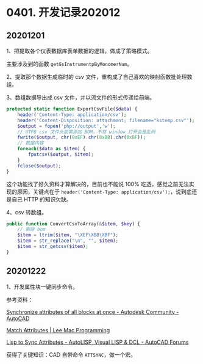# 0401. 开发记录202012

## 20201201

1、把提取各个仪表数据库表单数据的逻辑，做成了策略模式。

主要涉及到的函数 `getGsInstrumentpByMonomerNum`。

2、提取那个数据生成临时的 csv 文件，重构成了自己喜欢的映射函数批处理数组。

3、数组数据导出成 csv 文件，并以流文件的形式传递给前端。

```php
protected static function ExportCsvFile($data) {
    header('Content-Type: application/csv');
    header('Content-Disposition: attachment; filename="kstemp.csv"');
    $output = fopen('php://output','w');
    // UTF8 csv 文件头前需添加 BOM，不然 window 打开会是乱码
    fwrite($output, chr(0xEF).chr(0xBB).chr(0xBF));
    // 数据内容
    foreach($data as $item) {
        fputcsv($output, $item);
    }
    fclose($output);
}
```

这个功能找了好久资料才算解决的，目前也不能说 100% 吃透，感觉之前无法实现的原因，关键点在于 `header('Content-Type: application/csv');`，说到底还是自己 HTTP 的知识欠缺。

4、csv 转数组。

```php
public function ConvertCsvToArray(&$item, $key) {
    // 剔除 bom
    $item = ltrim($item, "\XEF\XBB\XBF");
    $item = str_replace("\n", "", $item);
    $item = str_getcsv($item);
}
```

## 20201222

1、开发属性块一键同步命令。

参考资料：

[Synchronize attributes of all blocks at once - Autodesk Community - AutoCAD](https://forums.autodesk.com/t5/autocad-forum/synchronize-attributes-of-all-blocks-at-once/td-p/2179776)

[Match Attributes | Lee Mac Programming](http://lee-mac.com/matchattribs.html)

[Lisp to Sync Attributes - AutoLISP, Visual LISP & DCL - AutoCAD Forums](https://www.cadtutor.net/forum/topic/26787-lisp-to-sync-attributes/)

获得了关键知识：CAD 自带命令 `ATTSYNC`，做一个宏。